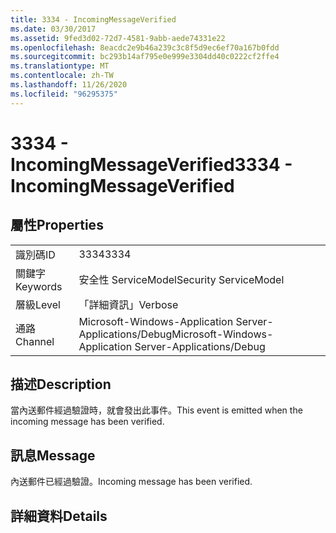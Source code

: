 ```yaml
---
title: 3334 - IncomingMessageVerified
ms.date: 03/30/2017
ms.assetid: 9fed3d02-72d7-4581-9abb-aede74331e22
ms.openlocfilehash: 8eacdc2e9b46a239c3c8f5d9ec6ef70a167b0fdd
ms.sourcegitcommit: bc293b14af795e0e999e3304dd40c0222cf2ffe4
ms.translationtype: MT
ms.contentlocale: zh-TW
ms.lasthandoff: 11/26/2020
ms.locfileid: "96295375"
---
```

# <a name="3334---incomingmessageverified"></a><span data-ttu-id="9be3d-102">3334 - IncomingMessageVerified</span><span class="sxs-lookup"><span data-stu-id="9be3d-102">3334 - IncomingMessageVerified</span></span>

## <a name="properties"></a><span data-ttu-id="9be3d-103">屬性</span><span class="sxs-lookup"><span data-stu-id="9be3d-103">Properties</span></span>  
  
|||  
|-|-|  
|<span data-ttu-id="9be3d-104">識別碼</span><span class="sxs-lookup"><span data-stu-id="9be3d-104">ID</span></span>|<span data-ttu-id="9be3d-105">3334</span><span class="sxs-lookup"><span data-stu-id="9be3d-105">3334</span></span>|  
|<span data-ttu-id="9be3d-106">關鍵字</span><span class="sxs-lookup"><span data-stu-id="9be3d-106">Keywords</span></span>|<span data-ttu-id="9be3d-107">安全性 ServiceModel</span><span class="sxs-lookup"><span data-stu-id="9be3d-107">Security ServiceModel</span></span>|  
|<span data-ttu-id="9be3d-108">層級</span><span class="sxs-lookup"><span data-stu-id="9be3d-108">Level</span></span>|<span data-ttu-id="9be3d-109">「詳細資訊」</span><span class="sxs-lookup"><span data-stu-id="9be3d-109">Verbose</span></span>|  
|<span data-ttu-id="9be3d-110">通路</span><span class="sxs-lookup"><span data-stu-id="9be3d-110">Channel</span></span>|<span data-ttu-id="9be3d-111">Microsoft-Windows-Application Server-Applications/Debug</span><span class="sxs-lookup"><span data-stu-id="9be3d-111">Microsoft-Windows-Application Server-Applications/Debug</span></span>|  
  
## <a name="description"></a><span data-ttu-id="9be3d-112">描述</span><span class="sxs-lookup"><span data-stu-id="9be3d-112">Description</span></span>  

 <span data-ttu-id="9be3d-113">當內送郵件經過驗證時，就會發出此事件。</span><span class="sxs-lookup"><span data-stu-id="9be3d-113">This event is emitted when the incoming message has been verified.</span></span>  
  
## <a name="message"></a><span data-ttu-id="9be3d-114">訊息</span><span class="sxs-lookup"><span data-stu-id="9be3d-114">Message</span></span>  

 <span data-ttu-id="9be3d-115">內送郵件已經過驗證。</span><span class="sxs-lookup"><span data-stu-id="9be3d-115">Incoming message has been verified.</span></span>  
  
## <a name="details"></a><span data-ttu-id="9be3d-116">詳細資料</span><span class="sxs-lookup"><span data-stu-id="9be3d-116">Details</span></span>
